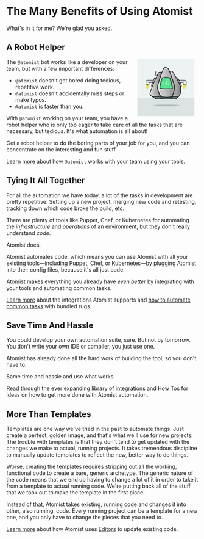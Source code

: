 # The Many Benefits of Using Atomist

What's in it for me? We're glad you asked.

## A Robot Helper

<img style="float:right; margin-top:0px; margin-left:0px; margin-right:10px; margin-bottom:10px;" src="/images/atomist-bot-color.jpg" width="150px" height="150px" alt="Your friendly, neighborhood Atomist Bot"/>

The `@atomist` bot works like a developer on your team, but with a few important
differences:

 * `@atomist` doesn't get bored doing tedious, repetitive work.
 * `@atomist` doesn't accidentally miss steps or make typos.
 * `@atomist` is faster than you.

With `@atomist` working on your team, you have a robot helper who is only too eager
to take care of all the tasks that are necessary, but tedious. It's what automation
is all about!

Get a robot helper to do the boring parts of your job for you, and you can concentrate
on the interesting and fun stuff.

[Learn more](/getting-started/putting-atomist-to-work/) about how `@atomist` works with your team using your tools.

## Tying It All Together

For all the automation we have today, a lot of the tasks in development are
pretty repetitive. Setting up a new project, merging new code and retesting,
tracking down which code broke the build, etc.

There are plenty of tools like Puppet, Chef, or Kubernetes for automating the
*infrastructure* and *operations* of an environment, but they don't really understand
*code*.

Atomist does.

Atomist automates code, which means you can use Atomist with all your existing
tools&mdash;including Puppet, Chef, or Kubernetes&mdash;by plugging Atomist
into their config files, because it's all just code.

Atomist makes everything you already have *even better* by integrating with
your tools and automating common tasks.

[Learn more](/user-guide/integrations/) about the integrations Atomist supports and [how to automate common tasks](/how-to/)
with bundled rugs.

## Save Time And Hassle

You could develop your own automation suite, sure. But not by tomorrow. You don't
write your own IDE or compiler, you just use one.

Atomist has already done all the hard work of building the tool, so you don't have to.

Same time and hassle and use what works.

Read through the ever expanding library of [integrations](/user-guide/integrations/) and
[How Tos](/how-to) for ideas on how to get more done with Atomist automation.

## More Than Templates

Templates are one way we've tried in the past to automate things. Just create
a perfect, golden image, and that's what we'll use for new projects. The
trouble with templates is that they don't tend to get updated with the changes
we make to actual, running projects. It takes tremendous discipline to manually
update templates to reflect the new, better way to do things.

Worse, creating the templates requires stripping out all the working, functional
code to create a bare, generic archetype. The generic nature of the code means that
we end up having to change a lot of it in order to take it from a template to
actual running code. We're putting back all of the stuff that we took out to
make the template in the first place!

Instead of that, Atomist takes existing, running code and changes it into other,
also running, code. Every running project can be a template for a new one, and you
only have to change the pieces that you need to.

[Learn more](/user-guide/rug/editors) about how Atomist uses [Editors](/user-guide/rug/editors) to update existing code.
